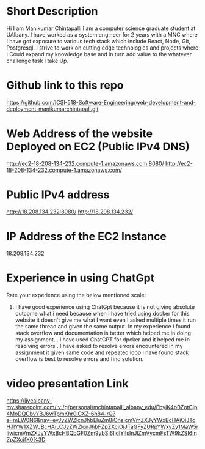 # Short Description
Hi I am  Manikumar Chintapalli 
I am a computer science graduate student at UAlbany. I have worked as a system engineer for 2 years with a MNC 
where I have got exposure to various tech stack which include React, Node, Git, Postgresql. 
I strive to work on cutting edge technologies and projects where I Could expand my knowledge base and in turn add value to the whatever challenge task I take Up.


# Github link to this repo
https://github.com/ICSI-518-Software-Engineering/web-development-and-deployment-manikumarchintapall.git

# Web Address of the website Deployed on EC2 (Public IPv4 DNS)
http://ec2-18-208-134-232.compute-1.amazonaws.com:8080/
http://ec2-18-208-134-232.compute-1.amazonaws.com/

# Public IPv4 address
http://18.208.134.232:8080/
http://18.208.134.232/

# IP Address of the EC2 Instance 
18.208.134.232

# Experience in using ChatGpt
 Rate your experience using the below mentioned scale:
1. I have good experience using ChatGpt 
because it is not giving absolute outcome what i need  because when I have tried using docker for this website 
it doesn't give me what I want even I asked multiple times  it run the same thread and given the same output. In my experience I found stack overflow and documentation is better which helped me in doing my assignment.
. I have used ChatGPT for dpcker and it helped me in resolving errors 
. I have asked to resolve errors encountered in my assignment it given same code and repeated loop I have found stack overflow is best to resolve errors and find solution.



# video presentation Link
https://livealbany-my.sharepoint.com/:v:/g/personal/mchintapalli_albany_edu/EbyiK4bBZotCjp4MoDQCbvYBJ6wTpmKhr0lCXZ-6h84-rQ?e=mLW0N6&nav=eyJyZWZlcnJhbEluZm8iOnsicmVmZXJyYWxBcHAiOiJTdHJlYW1XZWJBcHAiLCJyZWZlcnJhbFZpZXciOiJTaGFyZURpYWxvZy1MaW5rIiwicmVmZXJyYWxBcHBQbGF0Zm9ybSI6IldlYiIsInJlZmVycmFsTW9kZSI6InZpZXcifX0%3D
